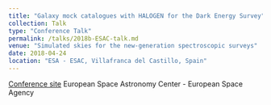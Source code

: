 ```yaml
---
title: "Galaxy mock catalogues with HALOGEN for the Dark Energy Survey"
collection: Talk
type: "Conference Talk"
permalink: /talks/2018b-ESAC-talk.md
venue: "Simulated skies for the new-generation spectroscopic surveys"
date: 2018-04-24
location: "ESA - ESAC, Villafranca del Castillo, Spain"
---
```


[Conference site](https://www.cosmos.esa.int/web/simulated-skies)
European Space Astronomy Center - European Space Agency
